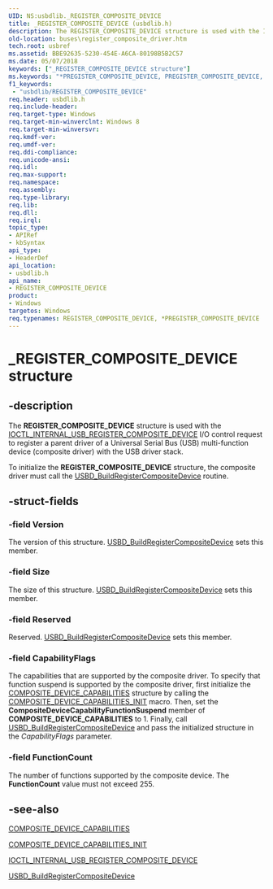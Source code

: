 ```yaml
---
UID: NS:usbdlib._REGISTER_COMPOSITE_DEVICE
title: _REGISTER_COMPOSITE_DEVICE (usbdlib.h)
description: The REGISTER_COMPOSITE_DEVICE structure is used with the IOCTL_INTERNAL_USB_REGISTER_COMPOSITE_DEVICE I/O control request to register a parent driver of a Universal Serial Bus (USB) multi-function device (composite driver) with the USB driver stack.
old-location: buses\register_composite_driver.htm
tech.root: usbref
ms.assetid: BBE92635-5230-454E-A6CA-80198B5B2C57
ms.date: 05/07/2018
keywords: ["_REGISTER_COMPOSITE_DEVICE structure"]
ms.keywords: "*PREGISTER_COMPOSITE_DEVICE, PREGISTER_COMPOSITE_DEVICE, PREGISTER_COMPOSITE_DEVICE structure pointer [Buses], REGISTER_COMPOSITE_DEVICE, REGISTER_COMPOSITE_DEVICE structure [Buses], _REGISTER_COMPOSITE_DEVICE, buses.register_composite_driver, usbdlib/PREGISTER_COMPOSITE_DEVICE, usbdlib/REGISTER_COMPOSITE_DEVICE"
f1_keywords:
 - "usbdlib/REGISTER_COMPOSITE_DEVICE"
req.header: usbdlib.h
req.include-header: 
req.target-type: Windows
req.target-min-winverclnt: Windows 8
req.target-min-winversvr: 
req.kmdf-ver: 
req.umdf-ver: 
req.ddi-compliance: 
req.unicode-ansi: 
req.idl: 
req.max-support: 
req.namespace: 
req.assembly: 
req.type-library: 
req.lib: 
req.dll: 
req.irql: 
topic_type:
- APIRef
- kbSyntax
api_type:
- HeaderDef
api_location:
- usbdlib.h
api_name:
- REGISTER_COMPOSITE_DEVICE
product:
- Windows
targetos: Windows
req.typenames: REGISTER_COMPOSITE_DEVICE, *PREGISTER_COMPOSITE_DEVICE
---
```


# _REGISTER_COMPOSITE_DEVICE structure


## -description


The <b>REGISTER_COMPOSITE_DEVICE</b> structure is used with the <a href="https://docs.microsoft.com/windows-hardware/drivers/ddi/usbioctl/ni-usbioctl-ioctl_internal_usb_register_composite_device">IOCTL_INTERNAL_USB_REGISTER_COMPOSITE_DEVICE</a> I/O control request to register a  parent driver of a Universal Serial Bus (USB) multi-function device (composite driver)  with the USB driver stack. 

To initialize the <b>REGISTER_COMPOSITE_DEVICE</b> structure, the composite driver must call the <a href="https://docs.microsoft.com/windows-hardware/drivers/ddi/usbdlib/nf-usbdlib-usbd_buildregistercompositedevice">USBD_BuildRegisterCompositeDevice</a> routine.


## -struct-fields




### -field Version

The version of this structure. <a href="https://docs.microsoft.com/windows-hardware/drivers/ddi/usbdlib/nf-usbdlib-usbd_buildregistercompositedevice">USBD_BuildRegisterCompositeDevice</a> sets this  member.


### -field Size

The size of this structure. <a href="https://docs.microsoft.com/windows-hardware/drivers/ddi/usbdlib/nf-usbdlib-usbd_buildregistercompositedevice">USBD_BuildRegisterCompositeDevice</a> sets this  member.


### -field Reserved

Reserved. <a href="https://docs.microsoft.com/windows-hardware/drivers/ddi/usbdlib/nf-usbdlib-usbd_buildregistercompositedevice">USBD_BuildRegisterCompositeDevice</a> sets this  member.


### -field CapabilityFlags

The capabilities that are supported by the composite driver.
To specify that function suspend is supported by the composite driver, first initialize the <a href="https://docs.microsoft.com/windows-hardware/drivers/ddi/usbdlib/ns-usbdlib-_composite_device_capabilities">COMPOSITE_DEVICE_CAPABILITIES</a> structure by calling the <a href="https://docs.microsoft.com/windows-hardware/drivers/ddi/usbdlib/nf-usbdlib-composite_device_capabilities_init">COMPOSITE_DEVICE_CAPABILITIES_INIT</a> macro. Then, set the <b>CompositeDeviceCapabilityFunctionSuspend</b>
member of <b>COMPOSITE_DEVICE_CAPABILITIES</b> to 1. Finally, call <a href="https://docs.microsoft.com/windows-hardware/drivers/ddi/usbdlib/nf-usbdlib-usbd_buildregistercompositedevice">USBD_BuildRegisterCompositeDevice</a> and pass the initialized structure in the  <i>CapabilityFlags</i> parameter.


### -field FunctionCount

The number of functions supported by the composite device. The <b>FunctionCount</b> value must not exceed 255.


## -see-also




<a href="https://docs.microsoft.com/windows-hardware/drivers/ddi/usbdlib/ns-usbdlib-_composite_device_capabilities">COMPOSITE_DEVICE_CAPABILITIES</a>



<a href="https://docs.microsoft.com/windows-hardware/drivers/ddi/usbdlib/nf-usbdlib-composite_device_capabilities_init">COMPOSITE_DEVICE_CAPABILITIES_INIT</a>



<a href="https://docs.microsoft.com/windows-hardware/drivers/ddi/usbioctl/ni-usbioctl-ioctl_internal_usb_register_composite_device">IOCTL_INTERNAL_USB_REGISTER_COMPOSITE_DEVICE</a>



<a href="https://docs.microsoft.com/windows-hardware/drivers/ddi/usbdlib/nf-usbdlib-usbd_buildregistercompositedevice">USBD_BuildRegisterCompositeDevice</a>
 

 

